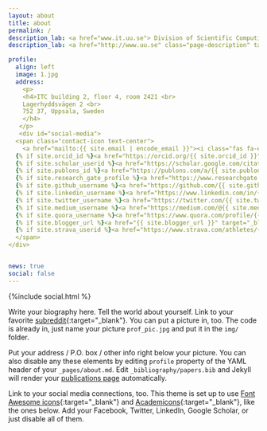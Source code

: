 ```yaml
---
layout: about
title: about
permalink: /
description_lab: <a href="www.it.uu.se"> Division of Scientific Computing, Department of Information Technology </a>
description_lab: <a href="http://www.uu.se" class="page-description" target="_blank">Uppsala University</a>	

profile:
  align: left
  image: 1.jpg
  address: 
    <p>
    <h4>ITC building 2, floor 4, room 2421 <br>
    Lagerhyddsvägen 2 <br>
    752 37, Uppsala, Sweden
    </h4>
   </p>
   <div id="social-media">
  <span class="contact-icon text-center">
    <a href="mailto:{{ site.email | encode_email }}"><i class="fas fa-envelope"></i></a>
  {% if site.orcid_id %}<a href="https://orcid.org/{{ site.orcid_id }}" target="_blank" title="ORCID"><i class="ai ai-orcid"></i></a>{% endif %}
  {% if site.scholar_userid %}<a href="https://scholar.google.com/citations?user={{ site.scholar_userid }}" target="_blank" title="Google Scholar"><i class="ai ai-google-scholar"></i></a>{% endif %}
  {% if site.publons_id %}<a href="https://publons.com/a/{{ site.publons_id }}/" target="_blank" title="Publons"><i class="ai ai-publons"></i></a>{% endif %}
  {% if site.research_gate_profile %}<a href="https://www.researchgate.net/profile/{{site.research_gate_profile}}/" target="_blank" title="ResearchGate"><i class="ai ai-researchgate"></i></a>{% endif %}
  {% if site.github_username %}<a href="https://github.com/{{ site.github_username }}" target="_blank" title="GitHub"><i class="fab fa-github"></i></a>{% endif %}
  {% if site.linkedin_username %}<a href="https://www.linkedin.com/in/{{ site.linkedin_username }}" target="_blank" title="LinkedIn"><i class="fab fa-linkedin"></i></a>{% endif %}
  {% if site.twitter_username %}<a href="https://twitter.com/{{ site.twitter_username }}" target="_blank" title="Twitter"><i class="fab fa-twitter"></i></a>{% endif %}
  {% if site.medium_username %}<a href="https://medium.com/@{{ site.medium_username }}" target="_blank" title="Medium"><i class="fab fa-medium"></i></a>{% endif %}
  {% if site.quora_username %}<a href="https://www.quora.com/profile/{{ site.quora_username }}" target="_blank" title="Quora"><i class="fab fa-quora"></i></a>{% endif %}
  {% if site.blogger_url %}<a href="{{ site.blogger_url }}" target="_blank" title="Blogger"><i class="fab fa-blogger-b"></i></a>{% endif %}
  {% if site.strava_userid %}<a href="https://www.strava.com/athletes/{{ site.strava_userid }}" target="_blank" title="Strava"><i class="fab fa-strava"></i></a>{% endif %}
  </span>
</div>


news: true
social: false
---
```

	
{%include social.html %}

Write your biography here. Tell the world about yourself. Link to your favorite [subreddit](http://reddit.com){:target="\_blank"}. You can put a picture in, too. The code is already in, just name your picture `prof_pic.jpg` and put it in the `img/` folder.

Put your address / P.O. box / other info right below your picture. You can also disable any these elements by editing `profile` property of the YAML header of your `_pages/about.md`. Edit `_bibliography/papers.bib` and Jekyll will render your [publications page](/al-folio/publications/) automatically.

Link to your social media connections, too. This theme is set up to use [Font Awesome icons](http://fortawesome.github.io/Font-Awesome/){:target="\_blank"} and [Academicons](https://jpswalsh.github.io/academicons/){:target="\_blank"}, like the ones below. Add your Facebook, Twitter, LinkedIn, Google Scholar, or just disable all of them.
